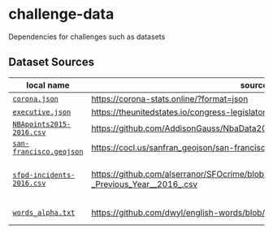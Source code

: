 # challenge-data
Dependencies for challenges such as datasets

## Dataset Sources

| local name | source | retrieved | modified?
|------------|--------|-----------|----------
| [`corona.json`](corona.json) | <https://corona-stats.online/?format=json> | 9/15/2020 | no
| [`executive.json`](executive.json) | <https://theunitedstates.io/congress-legislators/executive.json> | 9/15/2020 | no
| [`NBApoints2015-2016.csv`](NBApoints2015-2016.csv) | <https://github.com/AddisonGauss/NbaData2015-2016/blob/master/NBApoints.csv> | 9/20/2020 | no
| [`san-francisco.geojson`](san-francisco.geojson) | <https://cocl.us/sanfran_geojson/san-francisco.geojson> | 4/30/2022 | no
| [`sfpd-incidents-2016.csv`](sfpd-incidents-2016.csv) | <https://github.com/alserranor/SFOcrime/blob/master/Police_Department_Incidents_-_Previous_Year__2016_.csv> | 5/24/2021 | yes; truncated to first 100 rows
| [`words_alpha.txt`](words_alpha.txt) | <https://github.com/dwyl/english-words/blob/master/words_alpha.txt> | 5/24/2021 | yes; alphabetized

